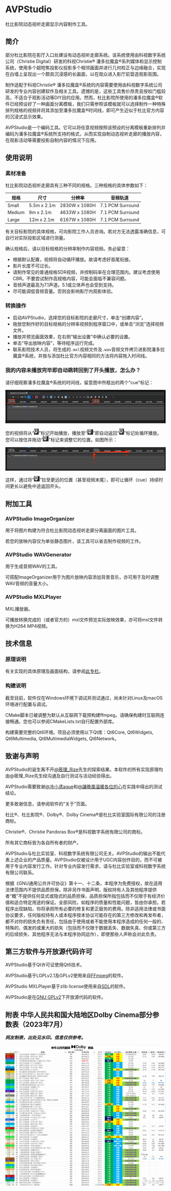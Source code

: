 # AVPStudio
杜比影院动态视听走廊显示内容制作工具。

## 简介
部分杜比影院在影厅入口处建设有动态视听走廊系统。该系统使用由科视数字系统公司（Christie Digital）研发的科视Christie® 潘多拉魔盒®系列媒体和显示控制系统，使用多个超短焦投影仪投影多个相邻画面并进行几何校正与边缘融合，实现在白墙上呈现出一个颇具沉浸感的长画面，以在观众进入影厅前营造观影氛围。

制作适配于科视Christie® 潘多拉魔盒®系统的内容需要使用由科视数字系统公司研发的专业内容创建软件及相关工具。遗憾的是，这些工具售价昂贵且授权门槛较高，不适合于观影活动等DIY目的应用。然而，杜比影院所使用的潘多拉魔盒®软件已经预设好了一种画面分离模板，我们只需参照该模板就可以选择制作一种特殊排列规格的视频并将其添加至潘多拉魔盒®时间线，即可产生近似于杜比官方内容的沉浸式显示效果。

AVPStudio是一个编码工具。它可以将任意视频按照该预设的分离模板重新排列并编码为潘多拉魔盒®系统所支持的格式，从而实现自制动态视听走廊的播放内容，在观影活动等需要投影自制内容的情况下应用。

## 使用说明

### 素材准备
杜比影院动态视听走廊具有三种不同的规格。三种规格的具体参数如下：

| 规格   | 尺寸        | 分辨率        | 音频轨道         |
| ------ | ----------- | ------------- | ---------------- |
| Small  | 5.5m x 2.1m | 2830W x 1080H | 7.1 PCM Surround |
| Medium | 9m x 2.1m   | 4633W x 1080H | 7.1 PCM Surround |
| Large  | 12m x 2.1m  | 6167W x 1080H | 7.1 PCM Surround |

有关目标影院的具体规格，可向影院工作人员咨询。若对方无法透露准确信息，可自行对实际投影区域进行测量。

确认规格后，请以目标规格的分辨率制作内容视频。务必留意：

- 根据默认配置，视频将自动循环播放。故请考虑好首尾衔接。
- 影片长度不可过长。
- 请制作常见的普通规格SDR视频，并控制码率在合理范围内。建议考虑使用CBR。不要尝试制作高规格内容，可能会面临不兼容问题。
- 音频声道最高为7.1声道。5.1或立体声也会受到支持。
- 尽可能调低音频音量。否则会影响影厅内观影体验。

### 转换操作
- 启动AVPStudio，选择您的目标影院的走廊尺寸，单击“创建内容”。
- 拖放您制作好的目标规格的分辨率视频到程序窗口中，或单击“浏览”选择视频文件。
- 播放并预览画面效果，在右侧“输出设置”中确认必要的设置。
- 单击“导出放映内容”，等待程序运行完成。
- 联系影院技术人员，将生成的```.mxl```视频文件及```.wav```音频文件拷贝进影院潘多拉魔盒®系统，并按与添加杜比官方内容相同的方法将内容拖入时间线。

### 我的内容未播放完毕即自动跳转回到了开头播放，怎么办？
请仔细观察潘多拉魔盒®系统的时间线，留意图中所框出的两个“cue”标记：

![](images/pandorasbox_timeline_mark_hint.jpg)

您的视频将从“![](images/pandorasbox_start_mark.png)”标记开始播放，播放至“![](images/pandorasbox_cue_mark.png)”即自动返回“![](images/pandorasbox_start_mark.png)”标记处循环播放。您可以按住并拖动“![](images/pandorasbox_cue_mark.png)”标记来调整它的位置。如图所示：

![](images/pandorasbox_drag_cue.jpg)

这样，通过将“![](images/pandorasbox_cue_mark.png)”拉至更远的位置（甚至视频末尾），即可让循环（cue）持续时间更长以避免中途返回开头。

## 附加工具

### AVPStudio ImageOrganizer
用于将图片构建为符合杜比影院动态视听走廊分离画面的图片工具。

若您的放映内容仅为单张静态图片，该工具可以省去制作视频的工作。

### AVPStudio WAVGenerator
用于生成音频WAV的工具。

可搭配ImageOrganizer用于为图片放映内容添加背景音乐，亦可用于及时调整WAV音频的音量大小。

### AVPStudio MXLPlayer
MXL播放器。

可播放转换完成的（或者官方的）mxl文件预览实际放映效果，亦可将mxl文件转换为H264 MP4视频。

## 技术信息

### 原理说明
有关实现的具体原理及画面结构，请参阅[此专栏](https://www.bilibili.com/read/cv27334455/)。

### 构建说明
截至目前，软件仅在Windows环境下调试并测试通过，尚未针对Linux及macOS环境进行配置与调试。

CMake脚本已被调整为默认从互联网下载预构建ffmpeg。请确保构建时互联网连接畅通。您也可以参阅CMakeLists.txt自行配置外部库。

构建需要完整的Qt6环境。项目必须使用以下Qt库：Qt6Core, Qt6Widgets, Qt6Multimedia, Qt6MultimediaWidgets, Qt6Network。

## 致谢与声明

AVPStudio的诞生离不开[@筱理_Rize](https://space.bilibili.com/3848521/)先生的探索结果。本软件的所有实现原理均由@筱理_Rize先生经沟通及自行测试与活动经验得出。

AVPStudio需要致谢[@冷小鸢aque](https://space.bilibili.com/27063907/)和[@讓晚風温暖各位的心](https://space.bilibili.com/122957742/)在实践中得出的测试结论。

更多致谢信息，请参阅软件的“关于”页面。

杜比®、杜比影院®、Dolby®、Dolby Cinema®是杜比实验室国际有限公司的注册商标。

Christie®、Christie Pandoras Box®是科视数字系统有限公司的商标。

所有其它商标皆为各自所有者的财产。

AVPStudio与杜比实验室、科视数字系统有限公司无关。AVPStudio的输出不能代表上述企业的产品质量。AVPStudio仅被设计用于UGC内容创作目的，而不可被用于专业内容发行工作。针对专业内容发行需求，请与杜比实验室或科视数字系统有限公司联系。

根据《GNU通用公共许可协议》第十一、十二条，本程序为免费授权，故在适用法律范围内不提供品质担保。除非另作书面声明，版权持有人及其他程序提供者“概”不提供任何显式或隐式的品质担保，品质担保所指包括而不仅限于有经济价值和适合特定用途的保证。全部风险，如程序的质量和性能问题，皆由你承担。若程序出现缺陷，你将承担所有必要的修复和更正服务的费用。除非适用法律或书面协议要求，任何版权持有人或本程序按本协议可能存在的第三方修改和再发布者，都不对你的损失负有责任，包括由于使用或者不能使用本程序造成的任何一般的、特殊的、偶发的或重大的损失（包括而不仅限于数据丢失、数据失真、你或第三方的后续损失、其他程序无法与本程序协同运作），即使那些人声称会对此负责。

## 第三方软件与开放源代码许可

AVPStudio基于Qt许可证使用Qt6技术。

AVPStudio基于LGPLv2.1及GPLv2使用来自[FFmpeg](https://ffmpeg.org/)的软件。

AVPStudio MXLPlayer基于zlib license使用来自[SDL](https://www.libsdl.org/)的软件。

AVPStudio是在[GNU GPLv2](https://www.gnu.org/licenses/old-licenses/gpl-2.0.html#SEC1)下开放源代码的软件。

## 附表 中华人民共和国大陆地区Dolby Cinema部分参数表（2023年7月）

***网友制表，出处见水印。信息仅供参考。***

![](images/cn_dbyc_list_202307.jpg)